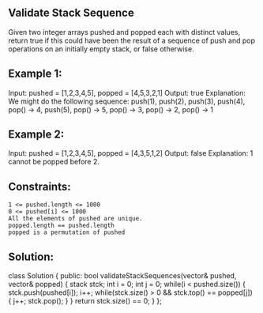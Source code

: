 Validate Stack Sequence
------------------------------
Given two integer arrays pushed and popped each with distinct values, return true if this could have been the result of a sequence of push and pop operations on an initially empty stack, or false otherwise.

 

Example 1:
-------------
Input: pushed = [1,2,3,4,5], popped = [4,5,3,2,1]
Output: true
Explanation: We might do the following sequence:
push(1), push(2), push(3), push(4),
pop() -> 4,
push(5),
pop() -> 5, pop() -> 3, pop() -> 2, pop() -> 1

Example 2:
------
Input: pushed = [1,2,3,4,5], popped = [4,3,5,1,2]
Output: false
Explanation: 1 cannot be popped before 2.

 

Constraints:
----
    1 <= pushed.length <= 1000
    0 <= pushed[i] <= 1000
    All the elements of pushed are unique.
    popped.length == pushed.length
    popped is a permutation of pushed
    
Solution:
-----------
class Solution {
public:
    bool validateStackSequences(vector<int>& pushed, vector<int>& popped) {
        stack<int> stck;
        int i = 0;
        int j = 0;
        while(i < pushed.size())
        {
            stck.push(pushed[i]);
            i++;
            while(stck.size() > 0 && stck.top() == popped[j])
            {
                j++;
                stck.pop();
            }
        }
        return stck.size() == 0;
    }
};
